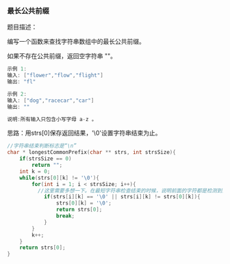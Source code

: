 ### 最长公共前缀

题目描述：

编写一个函数来查找字符串数组中的最长公共前缀。

如果不存在公共前缀，返回空字符串 ""。

```c
示例 1:
输入: ["flower","flow","flight"]
输出: "fl"

示例 2:
输入: ["dog","racecar","car"]
输出: ""

说明:所有输入只包含小写字母 a-z 。
```

思路：用strs[0]保存返回结果，'\0'设置字符串结束为止。

```c
//字符串结束判断标志是“\n”
char * longestCommonPrefix(char ** strs, int strsSize){
    if(strsSize == 0)
        return "";
    int k = 0;
    while(strs[0][k] != '\0'){
        for(int i = 1; i < strsSize; i++){
          //这里需要多想一下。在最短字符串检查结束的时候，说明前面的字符都是检测到重复的，这个时候相当于也是要结束了
            if(strs[i][k] == '\0' || strs[i][k] != strs[0][k]){
                strs[0][k] = '\0';
                return strs[0];
                break;
            }
        }
        k++;
    }
    return strs[0];
}
```




